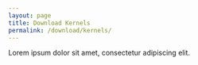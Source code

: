 ```yaml
---
layout: page
title: Download Kernels
permalink: /download/kernels/
---
```


Lorem ipsum dolor sit amet, consectetur adipiscing elit.
